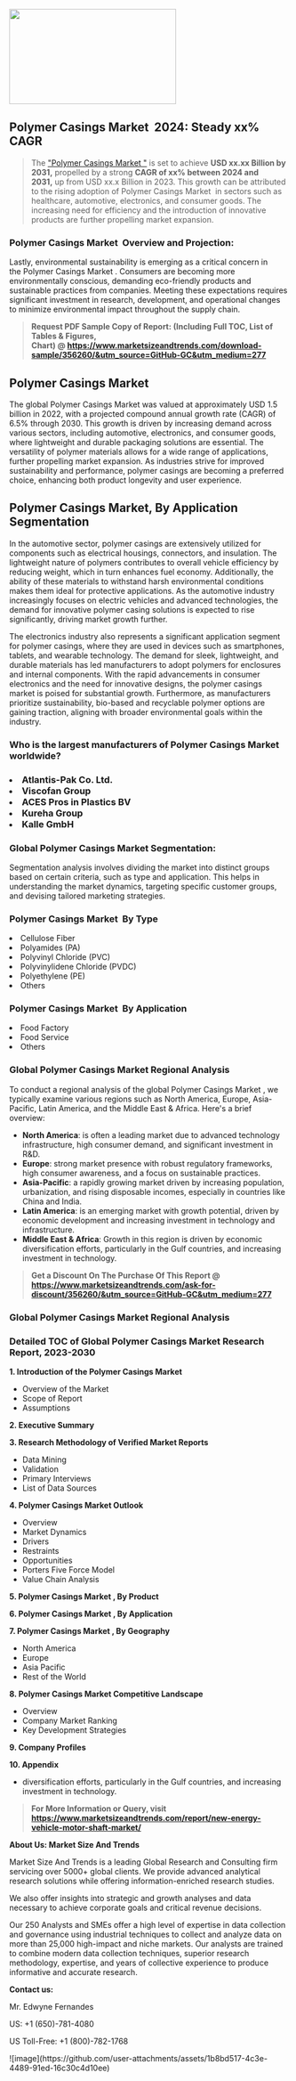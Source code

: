 <p><img class="alignnone size-medium wp-image-20088" src="https://ffe5etoiles.com/wp-content/uploads/2024/12/MST1-300x171.png" alt="" width="300" height="171" /></p><h2 id="ember46" class="ember-view reader-text-block__heading-2">Polymer Casings Market &nbsp;2024: Steady&nbsp;xx% CAGR</h2><blockquote id="ember47" class="ember-view reader-text-block__blockquote">The&nbsp;<a class="app-aware-link " href="https://www.marketsizeandtrends.com/download-sample/356260/&utm_source=GitHub-GC&utm_medium=277" target="_blank" data-test-app-aware-link="">"Polymer Casings Market "</a>&nbsp;is set to achieve&nbsp;<strong>USD&nbsp;xx.xx&nbsp;Billion by 2031,</strong>&nbsp;propelled by a strong&nbsp;<strong>CAGR of&nbsp;xx% between 2024 and 2031,</strong>&nbsp;up from USD xx.x Billion in 2023. This growth can be attributed to the rising adoption of&nbsp;Polymer Casings Market &nbsp;in sectors such as healthcare, automotive, electronics, and consumer goods. The increasing need for efficiency and the introduction of innovative products are further propelling market expansion.</blockquote><h3 id="ember48" class="ember-view reader-text-block__heading-3">Polymer Casings Market &nbsp;Overview and Projection:</h3><p id="ember49" class="ember-view reader-text-block__paragraph">Lastly, environmental sustainability is emerging as a critical concern in the&nbsp;Polymer Casings Market . Consumers are becoming more environmentally conscious, demanding eco-friendly products and sustainable practices from companies. Meeting these expectations requires significant investment in research, development, and operational changes to minimize environmental impact throughout the supply chain.</p><blockquote id="ember50" class="ember-view reader-text-block__blockquote"><strong>Request PDF Sample Copy of Report: (Including Full TOC, List of Tables &amp; Figures, Chart)&nbsp;@&nbsp;<strong><a href="https://www.marketsizeandtrends.com/download-sample/356260/&utm_source=GitHub-GC&utm_medium=277" target="_blank">https://www.marketsizeandtrends.com/download-sample/356260/&utm_source=GitHub-GC&utm_medium=277</a></strong></strong></blockquote><h3 class=""> <h2>Polymer Casings Market</h2><p>The global Polymer Casings Market was valued at approximately USD 1.5 billion in 2022, with a projected compound annual growth rate (CAGR) of 6.5% through 2030. This growth is driven by increasing demand across various sectors, including automotive, electronics, and consumer goods, where lightweight and durable packaging solutions are essential. The versatility of polymer materials allows for a wide range of applications, further propelling market expansion. As industries strive for improved sustainability and performance, polymer casings are becoming a preferred choice, enhancing both product longevity and user experience.</p><h2>Polymer Casings Market, By Application Segmentation</h2><p>In the automotive sector, polymer casings are extensively utilized for components such as electrical housings, connectors, and insulation. The lightweight nature of polymers contributes to overall vehicle efficiency by reducing weight, which in turn enhances fuel economy. Additionally, the ability of these materials to withstand harsh environmental conditions makes them ideal for protective applications. As the automotive industry increasingly focuses on electric vehicles and advanced technologies, the demand for innovative polymer casing solutions is expected to rise significantly, driving market growth further.</p><p>The electronics industry also represents a significant application segment for polymer casings, where they are used in devices such as smartphones, tablets, and wearable technology. The demand for sleek, lightweight, and durable materials has led manufacturers to adopt polymers for enclosures and internal components. With the rapid advancements in consumer electronics and the need for innovative designs, the polymer casings market is poised for substantial growth. Furthermore, as manufacturers prioritize sustainability, bio-based and recyclable polymer options are gaining traction, aligning with broader environmental goals within the industry.</p></h3><h3 id="" class="">Who is the largest manufacturers of&nbsp;Polymer Casings Market  worldwide?</h3><h3 class=""></Li><Li>Atlantis-Pak Co. Ltd.</Li><Li> Viscofan Group</Li><Li> ACES Pros in Plastics BV</Li><Li> Kureha Group</Li><Li> Kalle GmbH</h3><h3 id="ember53" class="ember-view reader-text-block__heading-3">Global&nbsp;Polymer Casings Market  Segmentation:</h3><p id="ember54" class="ember-view reader-text-block__paragraph">Segmentation analysis involves dividing the market into distinct groups based on certain criteria, such as type and application. This helps in understanding the market dynamics, targeting specific customer groups, and devising tailored marketing strategies.</p><h3 id="" class="">Polymer Casings Market &nbsp;By Type</h3><p></Li><Li>Cellulose Fiber</Li><Li> Polyamides (PA)</Li><Li> Polyvinyl Chloride (PVC)</Li><Li> Polyvinylidene Chloride (PVDC)</Li><Li> Polyethylene (PE)</Li><Li> Others</p><h3 id="" class="">Polymer Casings Market &nbsp;By Application</h3><p class=""></Li><Li>Food Factory</Li><Li> Food Service</Li><Li> Others</p><h3 id="ember62" class="ember-view reader-text-block__heading-3">Global Polymer Casings Market  Regional Analysis</h3><p id="ember63" class="ember-view reader-text-block__paragraph">To conduct a regional analysis of the global Polymer Casings Market , we typically examine various regions such as North America, Europe, Asia-Pacific, Latin America, and the Middle East &amp; Africa. Here's a brief overview:</p><ul><li><strong>North America</strong>: is often a leading market due to advanced technology infrastructure, high consumer demand, and significant investment in R&amp;D.</li><li><strong>Europe</strong>: strong market presence with robust regulatory frameworks, high consumer awareness, and a focus on sustainable practices.</li><li><strong>Asia-Pacific</strong>: a rapidly growing market driven by increasing population, urbanization, and rising disposable incomes, especially in countries like China and India.</li><li><strong>Latin America</strong>: is an emerging market with growth potential, driven by economic development and increasing investment in technology and infrastructure.</li><li><strong>Middle East &amp; Africa</strong>: Growth in this region is driven by economic diversification efforts, particularly in the Gulf countries, and increasing investment in technology.</li></ul><blockquote id="ember61" class="ember-view reader-text-block__blockquote"><strong>Get a Discount On The Purchase Of This Report @ <strong><a href="https://html-cleaner.com/" target="">https://www.marketsizeandtrends.com/ask-for-discount/356260/&utm_source=GitHub-GC&utm_medium=277</a></strong></strong></blockquote><h3 id="ember62" class="ember-view reader-text-block__heading-3">Global Polymer Casings Market  Regional Analysis</h3><h3 id="" class="">Detailed TOC of Global Polymer Casings Market  Research Report, 2023-2030</h3><p id="" class=""><strong>1. Introduction of the Polymer Casings Market </strong></p><ul><li>Overview of the Market</li><li>Scope of Report</li><li>Assumptions</li></ul><p id="" class=""><strong>2. Executive Summary</strong></p><p id="" class=""><strong>3. Research Methodology of Verified Market Reports</strong></p><ul><li>Data Mining</li><li>Validation</li><li>Primary Interviews</li><li>List of Data Sources</li></ul><p id="" class=""><strong>4. Polymer Casings Market  Outlook</strong></p><ul><li>Overview</li><li>Market Dynamics</li><li>Drivers</li><li>Restraints</li><li>Opportunities</li><li>Porters Five Force Model</li><li>Value Chain Analysis</li></ul><p id="" class=""><strong>5. Polymer Casings Market , By Product</strong></p><p id="" class=""><strong>6. Polymer Casings Market , By Application</strong></p><p id="" class=""><strong>7. Polymer Casings Market , By Geography</strong></p><ul><li>North America</li><li>Europe</li><li>Asia Pacific</li><li>Rest of the World</li></ul><p id="" class=""><strong>8. Polymer Casings Market  Competitive Landscape</strong></p><ul><li>Overview</li><li>Company Market Ranking</li><li>Key Development Strategies</li></ul><p id="" class=""><strong>9. Company Profiles</strong></p><p id="" class=""><strong>10. Appendix</strong></p><ul><li>diversification efforts, particularly in the Gulf countries, and increasing investment in technology.</li></ul><blockquote id="ember65" class="ember-view reader-text-block__blockquote"><strong>For More Information or Query, visit <strong><strong><a href="https://html-cleaner.com/" target="">https://www.marketsizeandtrends.com/report/new-energy-vehicle-motor-shaft-market/</a></strong></strong></strong></blockquote><p id="" class=""><strong>About Us: Market Size And Trends</strong></p><p id="" class="">Market Size And Trends is a leading Global Research and Consulting firm servicing over 5000+ global clients. We provide advanced analytical research solutions while offering information-enriched research studies.</p><p id="" class="">We also offer insights into strategic and growth analyses and data necessary to achieve corporate goals and critical revenue decisions.</p><p id="" class="">Our 250 Analysts and SMEs offer a high level of expertise in data collection and governance using industrial techniques to collect and analyze data on more than 25,000 high-impact and niche markets. Our analysts are trained to combine modern data collection techniques, superior research methodology, expertise, and years of collective experience to produce informative and accurate research.</p><p id="" class=""><strong>Contact us:</strong></p><p id="" class="">Mr. Edwyne Fernandes</p><p id="" class="">US: +1 (650)-781-4080</p><p id="" class="">US Toll-Free: +1 (800)-782-1768</p>
![image](https://github.com/user-attachments/assets/1b8bd517-4c3e-4489-91ed-16c30c4d10ee)
